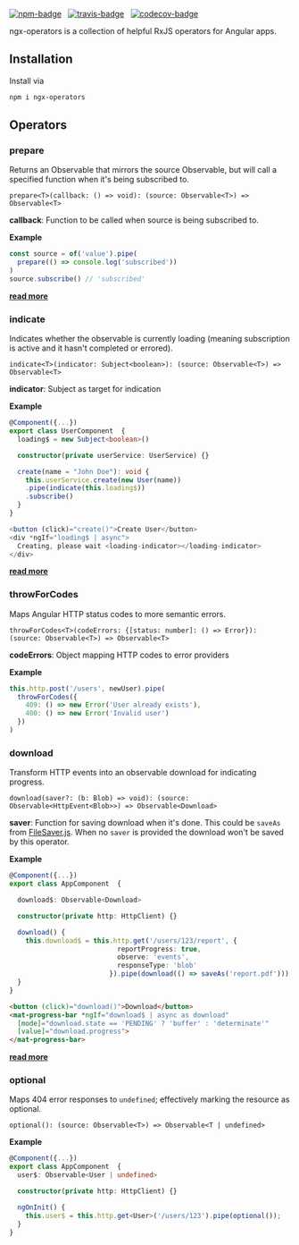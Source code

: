 [![npm-badge](https://img.shields.io/npm/v/ngx-operators.svg?style=flat-square)](https://www.npmjs.com/package/ngx-operators)
&nbsp;
[![travis-badge](https://img.shields.io/travis/nilsmehlhorn/ngx-operators/master.svg?style=flat-square)](https://travis-ci.org/nilsmehlhorn/ngx-operators)
&nbsp;
[![codecov-badge](https://codecov.io/gh/nilsmehlhorn/ngx-operators/branch/master/graph/badge.svg)](https://codecov.io/gh/nilsmehlhorn/ngx-operators)

ngx-operators is a collection of helpful RxJS operators for Angular apps.

## Installation

Install via
```bash
npm i ngx-operators
```

## Operators

### prepare

Returns an Observable that mirrors the source Observable, but will call a specified function when it's being subscribed to.

`prepare<T>(callback: () => void): (source: Observable<T>) => Observable<T>`

**callback**: Function to be called when source is being subscribed to.

**Example**
```typescript
const source = of('value').pipe(
  prepare(() => console.log('subscribed'))
)
source.subscribe() // 'subscribed'
```

[__read more__](https://nils-mehlhorn.de/posts/indicating-loading-the-right-way-in-angular)

### indicate

Indicates whether the observable is currently loading (meaning subscription is active and it hasn't completed or errored).
 
`indicate<T>(indicator: Subject<boolean>): (source: Observable<T>) => Observable<T>`

**indicator**: Subject as target for indication

**Example**
```typescript
@Component({...})
export class UserComponent  {
  loading$ = new Subject<boolean>()

  constructor(private userService: UserService) {}

  create(name = "John Doe"): void {
    this.userService.create(new User(name))
    .pipe(indicate(this.loading$))
    .subscribe()
  }
}
```
```typescript
<button (click)="create()">Create User</button>
<div *ngIf="loading$ | async">
  Creating, please wait <loading-indicator></loading-indicator>
</div>
```

[__read more__](https://nils-mehlhorn.de/posts/indicating-loading-the-right-way-in-angular)

### throwForCodes

Maps Angular HTTP status codes to more semantic errors.

`throwForCodes<T>(codeErrors: {[status: number]: () => Error}): (source: Observable<T>) => Observable<T>`

**codeErrors**: Object mapping HTTP codes to error providers

**Example**

```typescript
this.http.post('/users', newUser).pipe(
  throwForCodes({
    409: () => new Error('User already exists'),
    400: () => new Error('Invalid user')
  })
)
```

### download

Transform HTTP events into an observable download for indicating progress.

`download(saver?: (b: Blob) => void): (source: Observable<HttpEvent<Blob>>) => Observable<Download>`

**saver**: Function for saving download when it's done. This could be `saveAs` from [FileSaver.js](https://github.com/eligrey/FileSaver.js). When no `saver` is provided the download won't be saved by this operator.

**Example**

```typescript
@Component({...})
export class AppComponent  {

  download$: Observable<Download>

  constructor(private http: HttpClient) {}

  download() {
    this.download$ = this.http.get('/users/123/report', {
                           reportProgress: true,
                           observe: 'events',
                           responseType: 'blob'
                         }).pipe(download(() => saveAs('report.pdf')))
  }
}
```
```html
<button (click)="download()">Download</button>
<mat-progress-bar *ngIf="download$ | async as download"
  [mode]="download.state == 'PENDING' ? 'buffer' : 'determinate'" 
  [value]="download.progress">
</mat-progress-bar>
```

[__read more__](https://nils-mehlhorn.de/posts/angular-file-download-progress)


### optional

Maps 404 error responses to `undefined`; effectively marking the resource as optional.

`optional(): (source: Observable<T>) => Observable<T | undefined>`

**Example**

```typescript
@Component({...})
export class AppComponent  {
  user$: Observable<User | undefined>

  constructor(private http: HttpClient) {}

  ngOnInit() {
    this.user$ = this.http.get<User>('/users/123').pipe(optional());
  }
}
```

